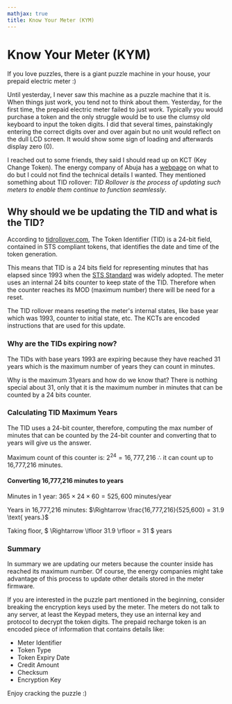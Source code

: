 ```yaml
---
mathjax: true
title: Know Your Meter (KYM)
---
```


# Know Your Meter (KYM)

If you love puzzles, there is a giant puzzle machine in your house, your prepaid electric meter :)

Until yesterday, I never saw this machine as a puzzle machine that it is. When things just work, you tend not to think about them. Yesterday, for the first time, the prepaid electric meter failed to just work. Typically you would purchase a token and the only struggle would be to use the clumsy old keyboard to input the token digits. I did that several times, painstakingly entering the correct digits over and over again but no unit would reflect on the dull LCD screen. It would show some sign of loading and afterwards display zero (0).

I reached out to some friends, they said I should read up on KCT (Key Change Token). The energy company of Abuja has a [webpage](https://www.abujaelectricity.com/about-tid-rollover/) on what to do but I could not find the technical details I wanted. They mentioned something about TID rollover: _TID Rollover is the process of updating such meters to enable them continue to function seamlessly_.

## Why should we be updating the TID and what is the TID?

According to [tidrollover.com](https://tidrollover.com/What-is-TID/Introduction-to-TID), The Token Identifier (TID) is a 24-bit field, contained in STS compliant tokens, that identifies the date and time of the token generation.

This means that TID is a 24 bits field for representing minutes that has elapsed since 1993 when the [STS Standard](https://www.sts.org.za/#gsc.tab=0) was widely adopted. The meter uses an internal 24 bits counter to keep state of the TID. Therefore when the counter reaches its MOD (maximum number) there will be need for a reset. 

The TID rollover means reseting the meter's internal states, like base year which was 1993, counter to initial state, etc. The KCTs are encoded instructions that are used for this update.

### Why are the TIDs expiring now?

The TIDs with base years 1993 are expiring because they have reached 31 years which is the maximum number of years they can count in minutes.

Why is the maximum 31years and how do we know that? There is nothing special about 31, only that it is the maximum number in minutes that can be counted by a 24 bits counter.

### Calculating TID Maximum Years

The TID uses a 24-bit counter, therefore, computing the max number of minutes that can be counted by the 24-bit counter and converting that to years will give us the answer.

Maximum count of this counter is: $2^{24} = 16,777,216$ ∴ it can count up to 16,777,216 minutes.

#### Converting 16,777,216 minutes to years

Minutes in 1 year: $365 \times 24 \times 60 = 525,600 \text{ minutes/year}$

Years in 16,777,216 minutes: $\Rightarrow \frac{16,777,216}{525,600} = 31.9 \text{ years.}$

Taking floor, $ \Rightarrow \lfloor 31.9 \rfloor = 31 $ years

### Summary

In summary we are updating our meters because the counter inside has reached its maximum number. Of course, the energy companies might take advantage of this process to update other details stored in the meter firmware.

If you are interested in the puzzle part mentioned in the beginning, consider breaking the encryption keys used by the meter. The meters do not talk to any server, at least the Keypad meters, they use an internal key and protocol to decrypt the token digits. The prepaid recharge token is an encoded piece of information that contains details like:

- Meter Identifier
- Token Type
- Token Expiry Date
- Credit Amount
- Checksum
- Encryption Key

Enjoy cracking the puzzle :)
